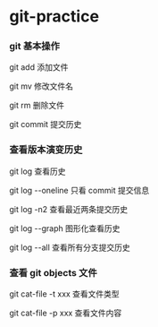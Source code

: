 # git-practice

### git 基本操作

git add 添加文件

git mv 修改文件名

git rm 删除文件

git commit 提交历史

### 查看版本演变历史

git log 查看历史

git log --oneline 只看 commit 提交信息

git log -n2 查看最近两条提交历史

git log --graph 图形化查看历史

git log --all 查看所有分支提交历史

### 查看 git objects 文件

git cat-file -t xxx 查看文件类型

git cat-file -p xxx 查看文件内容
